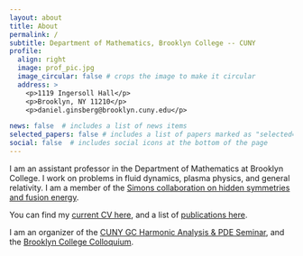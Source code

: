 ```yaml
---
layout: about
title: About
permalink: /
subtitle: Department of Mathematics, Brooklyn College -- CUNY
profile:
  align: right
  image: prof_pic.jpg
  image_circular: false # crops the image to make it circular
  address: >
    <p>1119 Ingersoll Hall</p>
    <p>Brooklyn, NY 11210</p>
    <p>daniel.ginsberg@brooklyn.cuny.edu</p>

news: false  # includes a list of news items
selected_papers: false # includes a list of papers marked as "selected={true}"
social: false  # includes social icons at the bottom of the page
---
```


I am an assistant professor in the Department of Mathematics
at Brooklyn College. I work
on problems in fluid dynamics, plasma physics, and general relativity.
I am a member of the [Simons collaboration on hidden symmetries and fusion energy](https://hiddensymmetries.princeton.edu/).

You can find my [current CV here](assets/pdf/cv.pdf),
and a list of [publications here](/publications).

I am an organizer of the [CUNY GC Harmonic Analysis & PDE Seminar](https://sites.google.com/view/cuny-hapde/home), and the [Brooklyn College Colloquium](https://).
